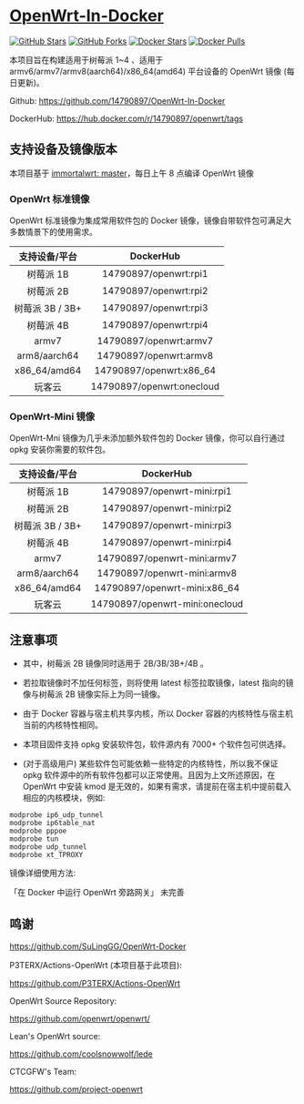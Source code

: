 # [OpenWrt-In-Docker](https://github.com/14790897/OpenWrt-In-Docker)

[![GitHub Stars](https://img.shields.io/github/stars/14790897/OpenWrt-In-Docker.svg?style=flat-square&label=Stars&logo=github)](https://github.com/14790897/OpenWrt-In-Docker/stargazers)
[![GitHub Forks](https://img.shields.io/github/forks/14790897/OpenWrt-In-Docker.svg?style=flat-square&label=Forks&logo=github)](https://github.com/14790897/OpenWrt-In-Dockerr/fork)
[![Docker Stars](https://img.shields.io/docker/stars/14790897/openwrt.svg?style=flat-square&label=Stars&logo=docker)](https://hub.docker.com/r/14790897/openwrt)
[![Docker Pulls](https://img.shields.io/docker/pulls/14790897/openwrt.svg?style=flat-square&label=Pulls&logo=docker&color=orange)](https://hub.docker.com/r/14790897/openwrt)

本项目旨在构建适用于树莓派 1~4 、适用于 armv6/armv7/armv8(aarch64)/x86_64(amd64) 平台设备的 OpenWrt 镜像 (每日更新)。

Github: <https://github.com/14790897/OpenWrt-In-Docker>

DockerHub: <https://hub.docker.com/r/14790897/openwrt/tags>

## 支持设备及镜像版本

本项目基于 [immortalwrt: master](https://github.com/immortalwrt/immortalwrt/tree/master)，每日上午 8 点编译 OpenWrt 镜像

### OpenWrt 标准镜像

OpenWrt 标准镜像为集成常用软件包的 Docker 镜像，镜像自带软件包可满足大多数情景下的使用需求。

|  支持设备/平台  |        DockerHub        |
| :-------------: | :---------------------: |
|    树莓派 1B    |  14790897/openwrt:rpi1  |
|    树莓派 2B    |  14790897/openwrt:rpi2  |
| 树莓派 3B / 3B+ |  14790897/openwrt:rpi3  |
|    树莓派 4B    |  14790897/openwrt:rpi4  |
|      armv7      | 14790897/openwrt:armv7  |
|  arm8/aarch64   | 14790897/openwrt:armv8  |
|  x86_64/amd64   | 14790897/openwrt:x86_64 |
|    玩客云       | 14790897/openwrt:onecloud|

### OpenWrt-Mini 镜像

OpenWrt-Mni 镜像为几乎未添加额外软件包的 Docker 镜像，你可以自行通过 opkg 安装你需要的软件包。

|  支持设备/平台  |          DockerHub           |
| :-------------: | :--------------------------: |
|    树莓派 1B    |  14790897/openwrt-mini:rpi1  |
|    树莓派 2B    |  14790897/openwrt-mini:rpi2  |
| 树莓派 3B / 3B+ |  14790897/openwrt-mini:rpi3  |
|    树莓派 4B    |  14790897/openwrt-mini:rpi4  |
|      armv7      | 14790897/openwrt-mini:armv7  |
|  arm8/aarch64   | 14790897/openwrt-mini:armv8  |
|  x86_64/amd64   | 14790897/openwrt-mini:x86_64 |
|    玩客云       | 14790897/openwrt-mini:onecloud|

## 注意事项

- 其中，树莓派 2B 镜像同时适用于 2B/3B/3B+/4B 。
- 若拉取镜像时不加任何标签，则将使用 latest 标签拉取镜像，latest 指向的镜像与树莓派 2B 镜像实际上为同一镜像。

- 由于 Docker 容器与宿主机共享内核，所以 Docker 容器的内核特性与宿主机当前的内核特性相同。
- 本项目固件支持 opkg 安装软件包，软件源内有 7000+ 个软件包可供选择。
- (对于高级用户) 某些软件包可能依赖一些特定的内核特性，所以我不保证 opkg 软件源中的所有软件包都可以正常使用。且因为上文所述原因，在 OpenWrt 中安装 kmod 是无效的，如果有需求，请提前在宿主机中提前载入相应的内核模块，例如:

```
modprobe ip6_udp_tunnel
modprobe ip6table_nat
modprobe pppoe
modprobe tun
modprobe udp_tunnel
modprobe xt_TPROXY
```

镜像详细使用方法:

「在 Docker 中运行 OpenWrt 旁路网关」
未完善


## 鸣谢

<https://github.com/SuLingGG/OpenWrt-Docker>

P3TERX/Actions-OpenWrt (本项目基于此项目):

<https://github.com/P3TERX/Actions-OpenWrt>

OpenWrt Source Repository:

<https://github.com/openwrt/openwrt/>

Lean's OpenWrt source:

<https://github.com/coolsnowwolf/lede>

CTCGFW's Team:

<https://github.com/project-openwrt>
